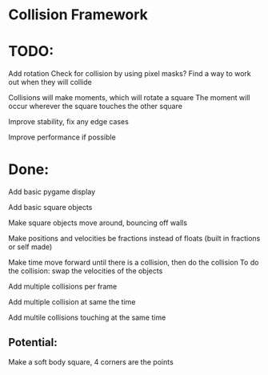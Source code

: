 # Collision Framework

# TODO:

Add rotation
Check for collision by using pixel masks?
Find a way to work out when they will collide

Collisions will make moments, which will rotate a square
The moment will occur wherever the square touches the other square

Improve stability, fix any edge cases

Improve performance if possible

# Done:

Add basic pygame display

Add basic square objects

Make square objects move around, bouncing off walls

Make positions and velocities be fractions instead of floats (built in fractions or self made)

Make time move forward until there is a collision, then do the collision
To do the collision: swap the velocities of the objects

Add multiple collisions per frame

Add multiple collision at same the time

Add multile collisions touching at the same time

## Potential:

Make a soft body square, 4 corners are the points
